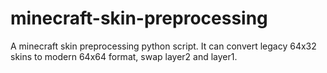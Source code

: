 # minecraft-skin-preprocessing
A minecraft skin preprocessing python script. It can convert legacy 64x32 skins to modern 64x64 format, swap layer2 and layer1.
